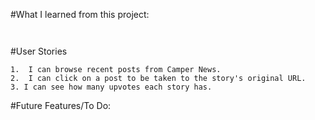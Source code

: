 
#What I learned from this project:
 ```


```
#User Stories
```
1.  I can browse recent posts from Camper News.
2.  I can click on a post to be taken to the story's original URL. 
3. I can see how many upvotes each story has.

```

#Future Features/To Do: 
  ```

  ```